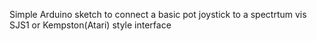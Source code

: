 Simple Arduino sketch to connect a basic pot joystick to a spectrtum vis SJS1 or Kempston(Atari) style interface
